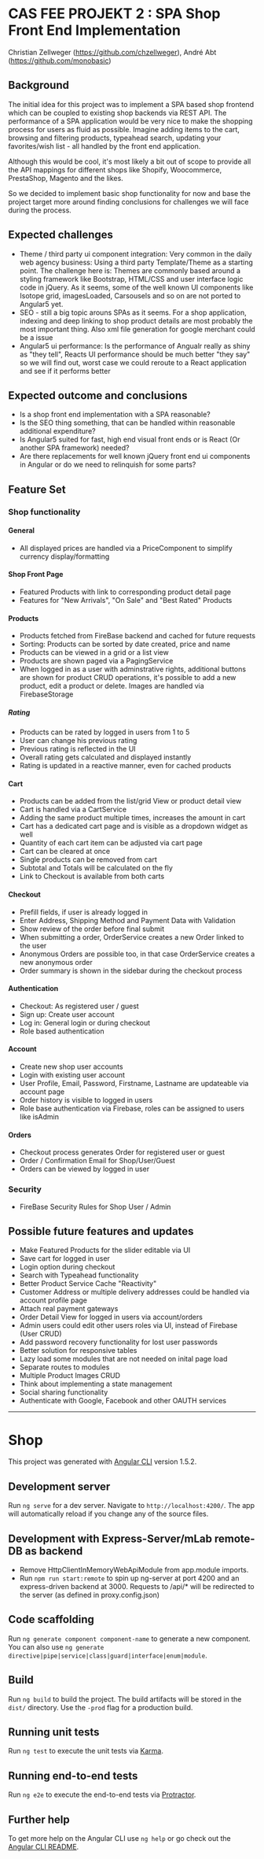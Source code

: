 # CAS FEE PROJEKT 2 : SPA Shop Front End Implementation
Christian Zellweger (https://github.com/chzellweger),
André Abt (https://github.com/monobasic)

## Background
The initial idea for this project was to implement a SPA based shop frontend which can be coupled to existing shop backends via REST API. The performance of a SPA application would be very nice to make the shopping process for users as fluid as possible. Imagine adding items to the cart, browsing and filtering products, typeahead search, updating your favorites/wish list - all handled by the front end application.

Although this would be cool, it's most likely a bit out of scope to provide all the API mappings for different shops like Shopify, Woocommerce, PrestaShop, Magento and the likes.

So we decided to implement basic shop functionality for now and base the project target more around finding conclusions for challenges we will face during the process.

## Expected challenges
- Theme / third party ui component integration: Very common in the daily web agency business: Using a third party Template/Theme as a starting point. The challenge here is: Themes are commonly based around a styling framework like Bootstrap, HTML/CSS and user interface logic code in jQuery. As it seems, some of the well known UI components like Isotope grid, imagesLoaded, Carsousels and so on are not ported to Angular5 yet.
- SEO - still a big topic arouns SPAs as it seems. For a shop application, indexing and deep linking to shop product details are most probably the most important thing. Also xml file generation for google merchant could be a issue
- Angular5 ui performance: Is the performance of Angualr really as shiny as "they tell", Reacts UI performance should be much better "they say" so we will find out, worst case we could reroute to a React application and see if it performs better

## Expected outcome and conclusions
- Is a shop front end implementation with a SPA reasonable?
- Is the SEO thing something, that can be handled within reasonable additional expenditure?
- Is Angular5 suited for fast, high end visual front ends or is React (Or another SPA framework) needed?
- Are there replacements for well known jQuery front end ui components in Angular or do we need to relinquish for some parts?

## Feature Set
### Shop functionality

#### General
- All displayed prices are handled via a PriceComponent to simplify currency display/formatting

#### Shop Front Page
- Featured Products with link to corresponding product detail page
- Features for "New Arrivals", "On Sale" and "Best Rated" Products

#### Products
- Products fetched from FireBase backend and cached for future requests
- Sorting: Products can be sorted by date created, price and name
- Products can be viewed in a grid or a list view
- Products are shown paged via a PagingService
- When logged in as a user with adminstrative rights, additional buttons are shown for product CRUD operations, it's possible to add a new product, edit a product or delete. Images are handled via FirebaseStorage

##### Rating
- Products can be rated by logged in users from 1 to 5
- User can change his previous rating
- Previous rating is reflected in the UI
- Overall rating gets calculated and displayed instantly
- Rating is updated in a reactive manner, even for cached products

#### Cart
- Products can be added from the list/grid View or product detail view
- Cart is handled via a CartService
- Adding the same product multiple times, increases the amount in cart
- Cart has a dedicated cart page and is visible as a dropdown widget as well
- Quantity of each cart item can be adjusted via cart page
- Cart can be cleared at once
- Single products can be removed from cart
- Subtotal and Totals will be calculated on the fly
- Link to Checkout is available from both carts

#### Checkout
- Prefill fields, if user is already logged in
- Enter Address, Shipping Method and Payment Data with Validation
- Show review of the order before final submit
- When submitting a order, OrderService creates a new Order linked to the user
- Anonymous Orders are possible too, in that case OrderService creates a new anonymous order
- Order summary is shown in the sidebar during the checkout process


#### Authentication
- Checkout: As registered user / guest
- Sign up: Create user account
- Log in: General login or during checkout
- Role based authentication

#### Account
- Create new shop user accounts
- Login with existing user account
- User Profile, Email, Password, Firstname, Lastname are updateable via account page
- Order history is visible to logged in users
- Role base authentication via Firebase, roles can be assigned to users like isAdmin

#### Orders
- Checkout process generates Order for registered user or guest
- Order / Confirmation Email for Shop/User/Guest
- Orders can be viewed by logged in user

### Security
- FireBase Security Rules for Shop User / Admin


## Possible future features and updates
- Make Featured Products for the slider editable via UI
- Save cart for logged in user
- Login option during checkout
- Search with Typeahead functionality
- Better Product Service Cache "Reactivity"
- Customer Address or multiple delivery addresses could be handled via account profile page
- Attach real payment gateways
- Order Detail View for logged in users via account/orders
- Admin users could edit other users roles via UI, instead of Firebase (User CRUD)
- Add password recovery functionality for lost user passwords
- Better solution for responsive tables
- Lazy load some modules that are not needed on inital page load
- Separate routes to modules
- Multiple Product Images CRUD
- Think about implementing a state management
- Social sharing functionality
- Authenticate with Google, Facebook and other OAUTH services





--------------------------------------------------------------------

# Shop

This project was generated with [Angular CLI](https://github.com/angular/angular-cli) version 1.5.2.

## Development server

Run `ng serve` for a dev server. Navigate to `http://localhost:4200/`. The app will automatically reload if you change any of the source files.

## Development with Express-Server/mLab remote-DB as backend

- Remove HttpClientInMemoryWebApiModule from app.module imports.
- Run `npm run start:remote` to spin up ng-server at port 4200 and an express-driven backend at 3000. Requests to /api/* will be redirected to the server (as defined in proxy.config.json)

## Code scaffolding

Run `ng generate component component-name` to generate a new component. You can also use `ng generate directive|pipe|service|class|guard|interface|enum|module`.

## Build

Run `ng build` to build the project. The build artifacts will be stored in the `dist/` directory. Use the `-prod` flag for a production build.

## Running unit tests

Run `ng test` to execute the unit tests via [Karma](https://karma-runner.github.io).

## Running end-to-end tests

Run `ng e2e` to execute the end-to-end tests via [Protractor](http://www.protractortest.org/).

## Further help

To get more help on the Angular CLI use `ng help` or go check out the [Angular CLI README](https://github.com/angular/angular-cli/blob/master/README.md).
